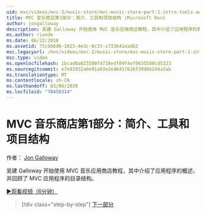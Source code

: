```yaml
---
uid: mvc/videos/mvc-2/music-store/mvc-music-store-part-1-intro-tools-and-project-structure
title: MVC 音乐商店第1部分：简介、工具和项目结构 |Microsoft Docs
author: jongalloway
description: 吴建 Galloway 开始使用 MVC 音乐应用商店教程，其中介绍了应用程序的概述，并回顾了 MVC applicati 的目录结构 。
ms.author: riande
ms.date: 06/22/2010
ms.assetid: 75cbb6d6-1823-4e3c-8c33-c733641eadb2
msc.legacyurl: /mvc/videos/mvc-2/music-store/mvc-music-store-part-1-intro-tools-and-project-structure
msc.type: video
ms.openlocfilehash: 1bcad8a023500f4738edf09f4ef0635588cd5323
ms.sourcegitcommit: e7e91932a6e91a63e2e46417626f39d6b244a3ab
ms.translationtype: MT
ms.contentlocale: zh-CN
ms.lasthandoff: 03/06/2020
ms.locfileid: "78450314"
---
```

# <a name="mvc-music-store-part-1-intro-tools-and-project-structure"></a>MVC 音乐商店第1部分：简介、工具和项目结构

作者： [Jon Galloway](https://github.com/jongalloway)

吴建 Galloway 开始使用 MVC 音乐应用商店教程，其中介绍了应用程序的概述，并回顾了 MVC 应用程序的目录结构。

[&#9654;观看视频（6分钟）](https://channel9.msdn.com/Blogs/ASP-NET-Site-Videos/mvc-music-store-part-1-intro-tools-and-project-structure)

> [!div class="step-by-step"]
> [下一部分](mvc-music-store-part-2-controllers.md)
